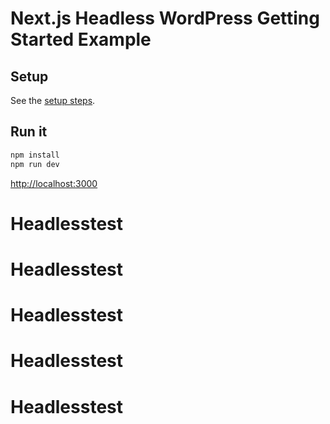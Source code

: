# Next.js Headless WordPress Getting Started Example

## Setup

See the [setup steps](https://github.com/wpengine/faustjs#quick-start).

## Run it

```bash
npm install
npm run dev
```

[http://localhost:3000]()
# Headlesstest
# Headlesstest
# Headlesstest
# Headlesstest
# Headlesstest

